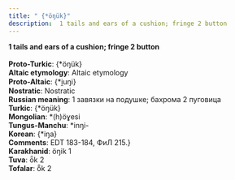 ```yaml
---
title: " {*öŋük}"
description:  1 tails and ears of a cushion; fringe 2 button
---
```

<strong> 1 tails and ears of a cushion; fringe 2 button</strong><br><br>
<strong>Proto-Turkic</strong>:  {*öŋük}<br>
<strong>Altaic etymology</strong>:  Altaic etymology<br>
<strong> Proto-Altaic</strong>:  {*i̯uŋi}<br>
<strong>Nostratic</strong>:  Nostratic<br>
<strong>Russian meaning</strong>:  1 завязки на подушке; бахрома 2 пуговица<br>
<strong>Turkic</strong>:  {*öŋük}<br>
<strong>Mongolian</strong>:  *(h)öɣesi<br>
<strong>Tungus-Manchu</strong>:  *inŋi-<br>
<strong>Korean</strong>:  {*iŋa}<br>
<strong>Comments</strong>:  EDT 183-184, ФиЛ 215.}<br>
<strong>Karakhanid</strong>:  öŋik 1<br>
<strong>Tuva</strong>:  ȫk 2<br>
<strong>Tofalar</strong>:  ȫ̃k 2<br>


